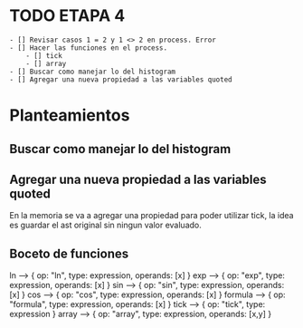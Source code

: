 # TODO ETAPA 4
    - [] Revisar casos 1 = 2 y 1 <> 2 en process. Error
    - [] Hacer las funciones en el process.
        - [] tick
        - [] array
    - [] Buscar como manejar lo del histogram
    - [] Agregar una nueva propiedad a las variables quoted


# Planteamientos

## Buscar como manejar lo del histogram

## Agregar una nueva propiedad a las variables quoted

En la memoria se va a agregar una propiedad para poder utilizar tick, la idea es 
guardar el ast original sin ningun valor evaluado.

## Boceto de funciones

ln --> { op: "ln", type: expression, operands: [x] }
exp --> { op: "exp", type: expression, operands: [x] }
sin --> { op: "sin", type: expression, operands: [x] }
cos --> { op: "cos", type: expression, operands: [x] }
formula --> { op: "formula", type: expression, operands: [x] }
tick --> { op: "tick", type: expression }
array --> { op: "array", type: expression, operands: [x,y] }